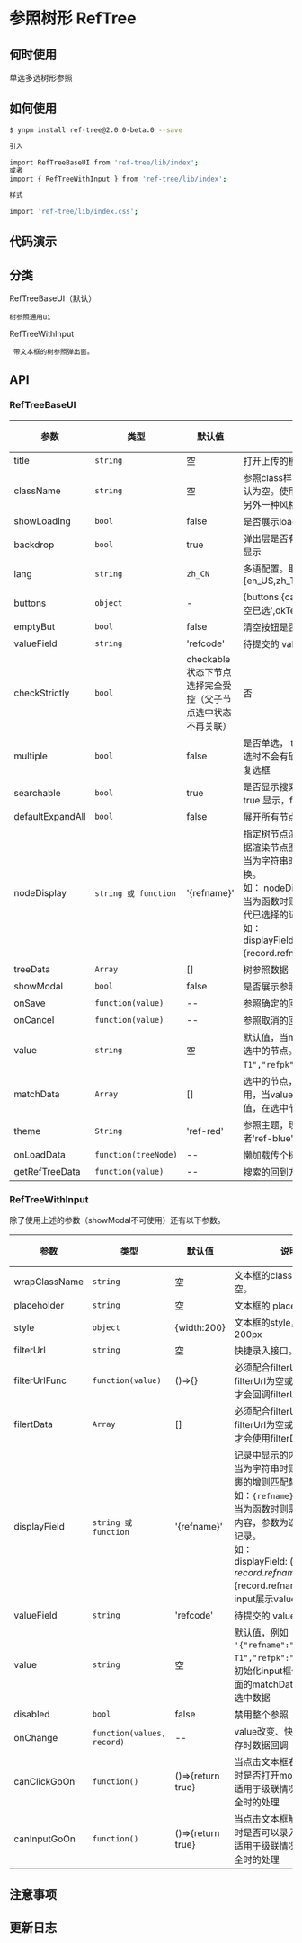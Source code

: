 # 参照树形 RefTree 


## 何时使用

单选多选树形参照


## 如何使用

```sh
$ ynpm install ref-tree@2.0.0-beta.0 --save

引入

import RefTreeBaseUI from 'ref-tree/lib/index';
或者
import { RefTreeWithInput } from 'ref-tree/lib/index';

样式

import 'ref-tree/lib/index.css';

```

## 代码演示


## 分类


RefTreeBaseUI（默认）
    
    树参照通用ui

RefTreeWithInput

     带文本框的树参照弹出窗。
  
    
## API

### RefTreeBaseUI

参数 | 类型 |默认值| 说明 | 必选
---|---|--- | --- | ---
title |``string``|空 |打开上传的模态框显示的标题文字 | 否
className |`string`|空 | 参照class样式，作用于弹出层的样式，默认为空。使用'ref-walsin-modal'参照使用另外一种风格 | 否
showLoading | `bool` | false | 是否展示loading，多用于请求中| 否
backdrop |`bool`| true |弹出层是否有模态层，true 显示，false 不显示 | 否
lang|`string`| `zh_CN` |多语配置。取值范围[en_US,zh_TW,fr_FR,de_DE,ja_JP,zh_CN] | 否
buttons|`object`| - |{buttons:{cancelText:'取消',clearText:'清空已选',okText:'确认'}} 按钮文字展示| 否
emptyBut| `bool` | false| 清空按钮是否展示 |否
valueField |``string``|'refcode' |待提交的 value 的键。 | 否
checkStrictly| `bool` | checkable状态下节点选择完全受控（父子节点选中状态不再关联）|否
multiple |`bool`| false |是否单选， true 多选，false 单选， 同时多选时不会有确认和取消按钮，多选时会出现复选框 | 否
searchable |`bool`|true |是否显示搜索框，弹出层是否带有搜索框，true 显示，false 不显示。 | 否
defaultExpandAll |`bool`|false |展开所有节点 true 展开，false 不展开 | 否
nodeDisplay |<code>string 或 function</code>|'{refname}' |指定树节点渲染内容，这里为了提供根据数据渲染节点图标使用。<br/>当为字符串时则会根据`{}`包裹的正则匹配替换。<br/>如： nodeDisplay:'{refname}'<br/>当为函数时则需自定义返回内容，参数为迭代已选择的记录。<br/>如：<br/>displayField: (record)=>  ${record.refname}-${record.refname}。是树节点展示的内容| 否
treeData | `Array` | []| 树参照数据 | 否
showModal | `bool` | false | 是否展示参照 ，true显示，false不显示| 否
onSave | `function(value)` | -- | 参照确定的回调| 否
onCancel | `function(value)` | -- | 参照取消的回调| 否
value| ``string``|空|默认值，当matchData为空时，可以初始化选中的节点。例如 `'{"refname":"初级-T1","refpk":"level1"}'`。|否
matchData | `Array` | [] | 选中的节点，macthData和value配合使用，当value中refpk不为空且matchData有值，在选中节点从matchData中获取| 否
theme| `String` | 'ref-red' | 参照主题，现在就两种选择'ref-red'或者'ref-blue' | 否
onLoadData|  `function(treeNode)` | --| 懒加载传个树的回调方法| 否
getRefTreeData|`function(value)` | --| 搜索的回到方法，value是搜索值| 否

### RefTreeWithInput

除了使用上述<RefTreeBaseUI/>的参数（showModal不可使用）还有以下参数。

参数 | 类型 |默认值| 说明 | 必选
---|---|--- | --- | ---
wrapClassName|`string`|空 | 文本框的class样，默认为空。 | 否
placeholder|`string`| 空 |文本框的 placeholder | 否
style| `object`| {width:200}| 文本框的style，默认宽度200px | 否 
filterUrl| `string`|空|快捷录入接口。|否
filterUrlFunc| `function(value)` | ()=>{} | 必须配合filterUrl使用，当filterUrl为空或者不传入，才会回调filterUrlFunc | 否
filertData| `Array`| [] | 必须配合filterUrl使用，当filterUrl为空或者不传入，才会使用filterData| 否
displayField |<code>string 或 function</code>|'{refname}' |记录中显示的内容的格式。<br/>当为字符串时则会根据`{}`包裹的增则匹配替换。<br/>如：`{refname}`<br/>当为函数时则需自定义返回内容，参数为迭代已选择的记录。<br/>如：<br/>displayField: (record)=>  ${record.refname}-${record.refname}，是input展示value| 否
valueField |``string``|'refcode' |待提交的 value 的键。 | 否
value| ``string``|空|默认值，例如 `'{"refname":"初级-T1","refpk":"level1"}'`。初始化input框值，搭配上面的matchData初始化表格选中数据|否
disabled|`bool`| false |禁用整个参照 | 否
onChange|`function(values, record)`|--|value改变、快捷录入和保存时数据回调|否
canClickGoOn|`function()`| ()=>{return true}|当点击文本框右侧弹出按钮时是否打开modal<br>适用于级联情况下当选择不全时的处理| 否 
canInputGoOn|`function()`| ()=>{return true}|当点击文本框触发快捷录入时是否可以录入<br>适用于级联情况下当选择不全时的处理| 否 

## 注意事项

## 更新日志